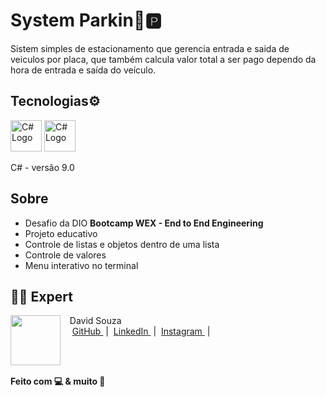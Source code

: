 # **System Parkin**🚗🅿️
Sistem simples de estacionamento que gerencia entrada e saida de veiculos por placa, que também calcula valor total a ser pago dependo da hora de entrada e saída do veículo.

## Tecnologias⚙️
<img src="https://static-00.iconduck.com/assets.00/c-sharp-c-icon-1822x2048-wuf3ijab.png" alt="C# Logo" width="50" /> 
<img src="https://icons.veryicon.com/png/o/business/vscode-program-item-icon/vscode.png" alt="C# Logo" width="50" /> 

C# - versão 9.0


## Sobre
- Desafio da DIO **Bootcamp WEX - End to End Engineering**  
- Projeto educativo  
- Controle de listas e objetos dentro de uma lista  
- Controle de valores   
- Menu interativo no terminal  



## 👨‍💻 Expert

<p>
    <img 
      align=left 
      margin=10 
      width=80 
      src="https://avatars.githubusercontent.com/u/187334857?v=4"
    />
    <p>&nbsp&nbsp&nbspDavid Souza<br>
    &nbsp&nbsp&nbsp
    <a 
        href="https://github.com/DavidSouzaxz">
        GitHub
    </a>
    &nbsp;|&nbsp;
    <a 
        href="www.linkedin.com/in/davidsouza-coder">
        LinkedIn
    </a>
    &nbsp;|&nbsp;
    <a 
        href="https://www.instagram.com/dvdcoder/">
        Instagram
    </a>
    &nbsp;|&nbsp;</p>
</p>
<br/><br/>
<p>

__Feito com 💻 & muito 🍵__